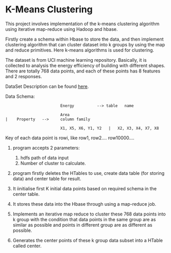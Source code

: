 # K-Means Clustering

This project involves implementation of the k-means clustering algorithm using iterative map-reduce using Hadoop and hbase.

Firstly create a schema within  Hbase to store the data, and then implement clustering algorithm that can cluster dataset into k groups by using the map and reduce primitives. Here k-means algorithms is used for clustering.


The dataset is from UCI machine learning repository. Basically, it is collected to analysis  the energy	efficiency of building with different shapes. There are totally 768 data points, and each of these points has 8 features and 2 responses.

DataSet	Description can be found [here](http://archive.ics.uci.edu/ml/datasets/Energy+efficiency).

Data	Schema:

							Energy			-->	table	name
															    
                            Area											      |    Property   -->     column family
                            
							X1,	X5,	X6,	Y1,	Y2	 |	 X2, X3, X4, X7, X8 

Key							of	each	data	point	is	 rowi,	 like	 row1,	 row2.... row10000.... 

1) program accepts 2  parameters:	

   1. hdfs path of data input	 
   2. Number of cluster to calculate.
													
2) program firstly deletes the	HTables	to use, create data table (for storing data) and center table for result.
3) It iinitialise first	 K initial	data	points based	  on   required	     schema	in    the center table.
4) It stores these data into the Hbase  through using a map-reduce    job.
5) Implements an iterative map reduce to cluster these 768 data points into k group with the condition	that data   points in the same group  are  as similar as possible and points in different group	are as different as possible.
6) Generates the center	points of these k group data subset into a HTable called center.
